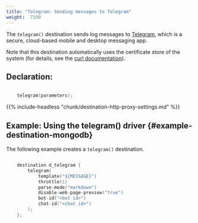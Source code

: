 ```yaml
---
title: "Telegram: Sending messages to Telegram"
weight:  7100
---
```

<!-- DISCLAIMER: This file is based on the syslog-ng Open Source Edition documentation https://github.com/balabit/syslog-ng-ose-guides/commit/2f4a52ee61d1ea9ad27cb4f3168b95408fddfdf2 and is used under the terms of The syslog-ng Open Source Edition Documentation License. The file has been modified by Axoflow. -->

The `telegram()` destination sends log messages to [Telegram](https://core.telegram.org/ "https://core.telegram.org"), which is a secure, cloud-based mobile and desktop messaging app.

Note that this destination automatically uses the certificate store of the system (for details, see the [curl documentation](https://curl.haxx.se/docs/sslcerts.html)).


## Declaration:

```c

    telegram(parameters);

```


{{% include-headless "chunk/destination-http-proxy-settings.md" %}}


## Example: Using the telegram() driver {#example-destination-mongodb}

The following example creates a `telegram()` destination.

```c

    destination d_telegram {
        telegram(
            template("${MESSAGE}")
            throttle(1)
            parse-mode("markdown")
            disable-web-page-preview("true")
            bot-id("<bot id>")
            chat-id("<chat id>")
        );
    };

```

